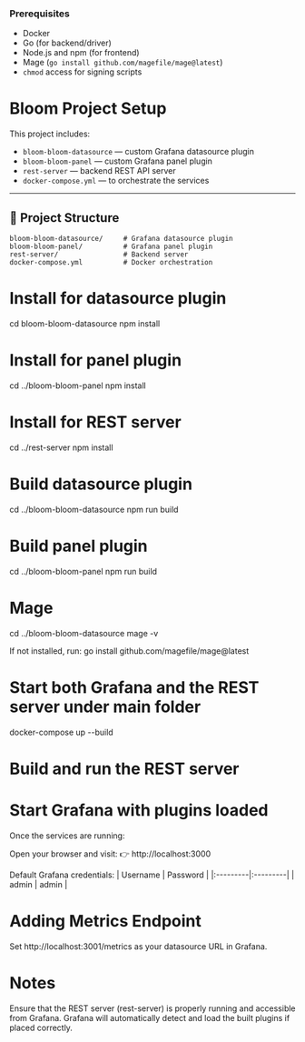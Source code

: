 

### Prerequisites

- Docker
- Go (for backend/driver)
- Node.js and npm (for frontend)
- Mage (`go install github.com/magefile/mage@latest`)
- `chmod` access for signing scripts


# Bloom Project Setup

This project includes:
- `bloom-bloom-datasource` — custom Grafana datasource plugin
- `bloom-bloom-panel` — custom Grafana panel plugin
- `rest-server` — backend REST API server
- `docker-compose.yml` — to orchestrate the services

---

## 📂 Project Structure

```plaintext
bloom-bloom-datasource/     # Grafana datasource plugin
bloom-bloom-panel/          # Grafana panel plugin
rest-server/                # Backend server
docker-compose.yml          # Docker orchestration
```

# Install for datasource plugin
cd bloom-bloom-datasource
npm install

# Install for panel plugin
cd ../bloom-bloom-panel
npm install

# Install for REST server
cd ../rest-server
npm install

# Build datasource plugin
cd ../bloom-bloom-datasource
npm run build

# Build panel plugin
cd ../bloom-bloom-panel
npm run build

# Mage
cd ../bloom-bloom-datasource
mage -v

If not installed, run:
go install github.com/magefile/mage@latest


# Start both Grafana and the REST server under main folder

docker-compose up --build


# Build and run the REST server
# Start Grafana with plugins loaded


Once the services are running:

Open your browser and visit:
👉 http://localhost:3000

Default Grafana credentials:
| Username | Password |
  |:---------|:---------|
  | admin    | admin    |

# Adding Metrics Endpoint
Set http://localhost:3001/metrics as your datasource URL in Grafana.


# Notes
Ensure that the REST server (rest-server) is properly running and accessible from Grafana.
Grafana will automatically detect and load the built plugins if placed correctly.
